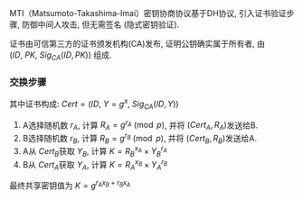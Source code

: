 MTI（Matsumoto-Takashima-Imai）密钥协商协议基于DH协议, 引入证书验证步骤, 防御中间人攻击, 但无需签名 (隐式密钥验证).

证书由可信第三方的证书颁发机构(CA)发布, 证明公钥确实属于所有者, 由 $(ID,\ PK,\ Sig_{CA}(ID, PK))$ 组成.

### 交换步骤
其中证书构成: $Cert=(ID,\ Y=g^{x},\ Sig_{CA}(ID, Y))$  
1. A选择随机数 $r_{A}$, 计算 $R_{A}=g^{r_{A}}\pmod p$, 并将 $(Cert_{A}, R_{A})$发送给B.
2. B选择随机数 $r_{B}$, 计算 $R_{B}=g^{r_{B}}\pmod p$, 并将 $(Cert_{B}, R_{B})$发送给A.
3. A从 $Cert_{B}$获取 $Y_{B}$, 计算 $K=R_{B}^{x_{A}}\times Y_{B}^{r_{A}}$
4. B从 $Cert_{A}$获取 $Y_{A}$, 计算 $K=R_{A}^{x_{B}}\times Y_{A}^{r_{B}}$

最终共享密钥值为 $K=g^{r_{A}x_{B}+r_{B}x_{A}}$
